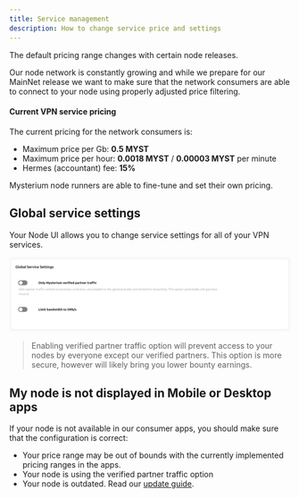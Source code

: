 ```yaml
---
title: Service management
description: How to change service price and settings
---
```


The default pricing range changes with certain node releases.

Our node network is constantly growing and while we prepare for our MainNet release
we want to make sure that the network consumers are able to connect to your node using properly adjusted price filtering.

#### Current VPN service pricing

The current pricing for the network consumers is:

- Maximum price per Gb: **0.5 MYST**
- Maximum price per hour: **0.0018 MYST** / **0.00003 MYST** per minute
- Hermes (accountant) fee: **15%**

Mysterium node runners are able to fine-tune and set their own pricing.

## Global service settings

Your Node UI allows you to change service settings for all of your VPN services.

<div style="text-align:center">
  <img src="../images/node-ui/global-service-settings.png" alt="Pricing settings" class="screenshot" />
</div>

>Enabling verified partner traffic option will prevent access to your nodes by everyone except our verified partners. 
>This option is more secure, however will likely bring you lower bounty earnings.

## My node is not displayed in Mobile or Desktop apps

If your node is not available in our consumer apps, you should make sure that the configuration is correct:

- Your price range may be out of bounds with the currently implemented pricing ranges in the apps.
- Your node is using the verified partner traffic option
- Your node is outdated. Read our [update guide](/node-runners/setup/updating/).
